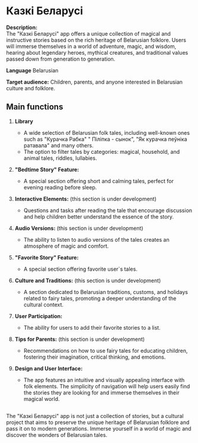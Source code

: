 # Казкі Беларусі

**Description:**  
The "Казкі Беларусі" app offers a unique collection of magical and instructive stories based on the
rich heritage of Belarusian folklore. Users will immerse themselves in a world of adventure, magic,
and wisdom, hearing about legendary heroes, mythical creatures, and traditional values passed down
from generation to generation.

**Language**
Belarusian

**Target audience:**
Children, parents, and anyone interested in Belarusian culture and folklore.

## Main functions

1. **Library**
    - A wide selection of Belarusian folk tales, including well-known ones such as "Курачка Рабка" "
      Піліпка - сынок", "Як курачка пеўніка ратавала" and many others.
    - The option to filter tales by categories: magical, household, and animal tales, riddles,
      lullabies.

2. **"Bedtime Story" Feature:**
    - A special section offering short and calming tales, perfect for evening reading before sleep.

3. **Interactive Elements:**  (this section is under development)
    - Questions and tasks after reading the tale that encourage discussion and help children better
      understand the essence of the story.

4. **Audio Versions:** (this section is under development)
    - The ability to listen to audio versions of the tales creates an atmosphere of magic and
      comfort.

5. **"Favorite Story" Feature:**
    - A special section offering favorite user`s tales.

6. **Culture and Traditions:** (this section is under development)
    - A section dedicated to Belarusian traditions, customs, and holidays related to fairy tales,
      promoting a deeper understanding of the cultural context.

7. **User Participation:**
    - The ability for users to add their favorite stories to a list.

8. **Tips for Parents:** (this section is under development)
    - Recommendations on how to use fairy tales for educating children, fostering their imagination,
      critical thinking, and emotions.

9. **Design and User Interface:**
    - The app features an intuitive and visually appealing interface with folk elements. The
      simplicity of navigation will help users easily find the stories they are looking for and
      immerse themselves in their magical world.

##  

The "Казкі Беларусі" app is not just a collection of stories, but a cultural project that aims to
preserve the unique heritage of Belarusian folklore and pass it on to modern generations. Immerse
yourself in a world of magic and discover the wonders of Belarusian tales.
